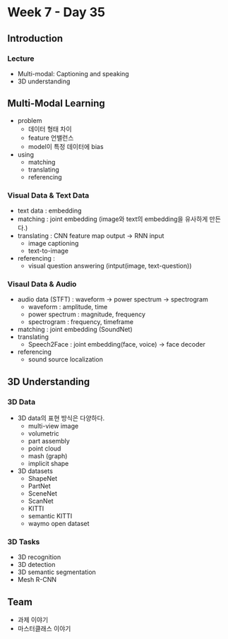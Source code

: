# Week 7 - Day 35

## Introduction

### Lecture

- Multi-modal: Captioning and speaking
- 3D understanding

## Multi-Modal Learning

- problem
  - 데이터 형태 차이
  - feature 언밸런스
  - model이 특정 데이터에 bias
- using
  - matching
  - translating
  - referencing

### Visual Data & Text Data

- text data : embedding
- matching : joint embedding (image와 text의 embedding을 유사하게 만든다.)
- translating : CNN feature map output -> RNN input
  - image captioning
  - text-to-image
- referencing :
  - visual question answering (intput(image, text-question))

### Visaul Data & Audio

- audio data (STFT) : waveform -> power spectrum -> spectrogram
  - waveform : amplitude, time
  - power spectrum : magnitude, frequency
  - spectrogram : frequency, timeframe
- matching : joint embedding (SoundNet)
- translating
  - Speech2Face : joint embedding(face, voice) -> face decoder
- referencing
  - sound source localization

## 3D Understanding

### 3D Data

- 3D data의 표현 방식은 다양하다.
  - multi-view image
  - volumetric
  - part assembly
  - point cloud
  - mash (graph)
  - implicit shape
- 3D datasets
  - ShapeNet
  - PartNet
  - SceneNet
  - ScanNet
  - KITTI
  - semantic KITTI
  - waymo open dataset

### 3D Tasks

- 3D recognition
- 3D detection
- 3D semantic segmentation
- Mesh R-CNN

## Team

- 과제 이야기
- 마스터클래스 이야기
